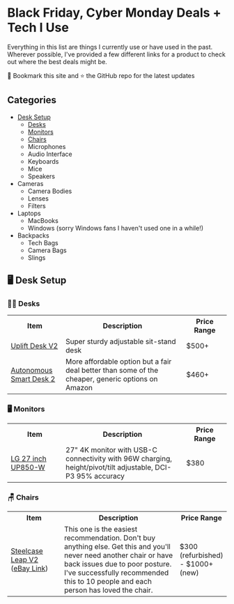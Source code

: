 # Black Friday, Cyber Monday Deals + Tech I Use

Everything in this list are things I currently use or have used in the past. Wherever possible, I've provided a few different links for a product to check out where the best deals might be.

🚨 Bookmark this site and ⭐️ the GitHub repo for the latest updates

## Categories
- [Desk Setup](https://github.com/aneeshsoni/black-friday-cyber-monday-deals/edit/main/README.md#%EF%B8%8F-desk-setup)
  - [Desks](https://github.com/aneeshsoni/black-friday-cyber-monday-deals/edit/main/README.md#-desks)
  - [Monitors](https://github.com/aneeshsoni/black-friday-cyber-monday-deals/edit/main/README.md#%EF%B8%8F-monitors)
  - [Chairs](https://github.com/aneeshsoni/black-friday-cyber-monday-deals/edit/main/README.md#-chairs)
  - Microphones
  - Audio Interface
  - Keyboards
  - Mice
  - Speakers
- Cameras
  - Camera Bodies
  - Lenses
  - Filters
- Laptops
  - MacBooks
  - Windows (sorry Windows fans I haven't used one in a while!)
- Backpacks
  - Tech Bags
  - Camera Bags
  - Slings

## 🖥️ Desk Setup

### 👨‍💻 Desks
<table width="100%">
<tr>
    <th width="25%">Item</th>
    <th width="55%">Description</th>
    <th width="20%">Price Range</th>
</tr>
<tr>
    <td><a href="https://www.upliftdesk.com/uplift-v2-standing-desk-v2-or-v2-commercial/">Uplift Desk V2</a></td>
    <td>Super sturdy adjustable sit-stand desk</td>
    <td>$500+</td>
</tr>
<tr>
    <td><a href="https://www.autonomous.ai?rid=7fa0ae">Autonomous Smart Desk 2</a></td>
    <td>More affordable option but a fair deal better than some of the cheaper, generic options on Amazon</td>
    <td>$460+</td>
</tr>
</table>

### 🖥️ Monitors
<table width="100%">
<tr>
    <th width="25%">Item</th>
    <th width="55%">Description</th>
    <th width="20%">Price Range</th>
</tr>
<tr>
    <td><a href="https://amzn.to/48ZEL9S">LG 27 inch UP850-W</a></td>
    <td>27" 4K monitor with USB-C connectivity with 96W charging, height/pivot/tilt adjustable, DCI-P3 95% accuracy</td>
    <td>$380</td>
</tr>
</table>

### 🪑 Chairs
<table width="100%">
<tr>
    <th width="25%">Item</th>
    <th width="55%">Description</th>
    <th width="20%">Price Range</th>
</tr>
<tr>
    <td><a href="https://amzn.to/40SGKdK">Steelcase Leap V2</a> (<a href="https://www.ebay.com/itm/134004247228">eBay Link</a>)</td>
    <td>This one is the easiest recommendation. Don't buy anything else. Get this and you'll never need another chair or have back issues due to poor posture. I've successfully recommended this to 10 people and each person has loved the chair.</td>
    <td>$300 (refurbished) - $1000+ (new)</td>
</tr>
</table>
